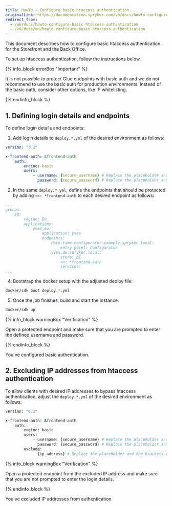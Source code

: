 ```yaml
---
title: HowTo — Configure basic htaccess authentication
originalLink: https://documentation.spryker.com/v6/docs/howto-configure-basic-htaccess-authentication
redirect_from:
  - /v6/docs/howto-configure-basic-htaccess-authentication
  - /v6/docs/en/howto-configure-basic-htaccess-authentication
---
```


This document describes how to configure basic htaccess authentication for the Storefront and the Back Office.

To set up htaccess authentication, follow the instructions below.

{% info_block errorBox "Important" %}

It is not possible to protect Glue endpoints with basic auth and we do not recommend to use the basic auth for production environments. Instead of the basic oath, consider other options, like IP whitelisting.

{% endinfo_block %}

## 1. Defining login details and endpoints
To define login details and endpoints:

1. Add login details to `deploy.*.yml` of the desired environment as follows:

```yaml
version: "0.1"

x-frontend-auth: &frontend-auth
    auth:
        engine: basic
        users:
            - username: {secure_username} # Replace the placeholder and the brackets with the actual username
              password: {secure_password} # Replace the placeholder and the brackets with the actual password
``` 

2. In the same `deploy.*.yml`, define the endpoints that should be protected by adding `<<: *frontend-auth` to each desired endpoint as follows:

```yaml
...
groups:
    EU:
        region: EU
        applications:
            yves_eu:
                application: yves
                endpoints:
                    date-time-configurator-example.spryker.local:
                        entry-point: Configurator
                    yves.de.spryker.local:
                        store: DE
                        <<: *frontend-auth
                        services:
...
```
4. Bootstrap the docker setup with the adjusted deploy file:
```bash
docker/sdk boot deploy.*.yml
```

5. Once the job finishes, build and start the instance:
```bash
docker/sdk up
```

{% info_block warningBox "Verification" %}

Open a protected endpoint and make sure that you are prompted to enter the defined username and password.

{% endinfo_block %}

You've configured basic authentication.

## 2. Excluding IP addresses from htaccess authentication

To allow clients with desired IP addresses to bypass htaccess authentication, adjust the `deploy.*.yml` of the desired environment as follows:
```bash
version: "0.1"

x-frontend-auth: &frontend-auth
    auth:
        engine: basic
        users:
            - username: {secure_username} # Replace the placeholder and the brackets with the actual username.
              password: {secure_password} # Replace the placeholder and the brackets with the actual password.
        exclude:
              {ip_address} # Replace the placeholder and the brackets with the actual ip address.
```

{% info_block warningBox "Verification" %}

Open a protected endpoint from the excluded IP address and make sure that you are not prompted to enter the login details.

{% endinfo_block %}

You've excluded IP addresses from authentication.
